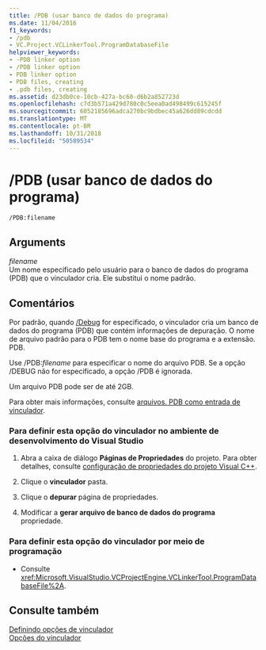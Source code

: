 ```yaml
---
title: /PDB (usar banco de dados do programa)
ms.date: 11/04/2016
f1_keywords:
- /pdb
- VC.Project.VCLinkerTool.ProgramDatabaseFile
helpviewer_keywords:
- -PDB linker option
- /PDB linker option
- PDB linker option
- PDB files, creating
- .pdb files, creating
ms.assetid: d23db0ce-10cb-427a-bc60-d6b2a852723d
ms.openlocfilehash: c7d3b571a429d780c0c5eea0ad498499c615245f
ms.sourcegitcommit: 6052185696adca270bc9bdbec45a626dd89cdcdd
ms.translationtype: MT
ms.contentlocale: pt-BR
ms.lasthandoff: 10/31/2018
ms.locfileid: "50589534"
---
```

# <a name="pdb-use-program-database"></a>/PDB (usar banco de dados do programa)

```
/PDB:filename
```

## <a name="arguments"></a>Arguments

*filename*<br/>
Um nome especificado pelo usuário para o banco de dados do programa (PDB) que o vinculador cria. Ele substitui o nome padrão.

## <a name="remarks"></a>Comentários

Por padrão, quando [/Debug](../../build/reference/debug-generate-debug-info.md) for especificado, o vinculador cria um banco de dados do programa (PDB) que contém informações de depuração. O nome de arquivo padrão para o PDB tem o nome base do programa e a extensão. PDB.

Use /PDB:*filename* para especificar o nome do arquivo PDB. Se a opção /DEBUG não for especificado, a opção /PDB é ignorada.

Um arquivo PDB pode ser de até 2GB.

Para obter mais informações, consulte [arquivos. PDB como entrada de vinculador](../../build/reference/dot-pdb-files-as-linker-input.md).

### <a name="to-set-this-linker-option-in-the-visual-studio-development-environment"></a>Para definir esta opção do vinculador no ambiente de desenvolvimento do Visual Studio

1. Abra a caixa de diálogo **Páginas de Propriedades** do projeto. Para obter detalhes, consulte [configuração de propriedades do projeto Visual C++](../../ide/working-with-project-properties.md).

1. Clique o **vinculador** pasta.

1. Clique o **depurar** página de propriedades.

1. Modificar a **gerar arquivo de banco de dados do programa** propriedade.

### <a name="to-set-this-linker-option-programmatically"></a>Para definir esta opção do vinculador por meio de programação

- Consulte <xref:Microsoft.VisualStudio.VCProjectEngine.VCLinkerTool.ProgramDatabaseFile%2A>.

## <a name="see-also"></a>Consulte também

[Definindo opções de vinculador](../../build/reference/setting-linker-options.md)<br/>
[Opções do vinculador](../../build/reference/linker-options.md)